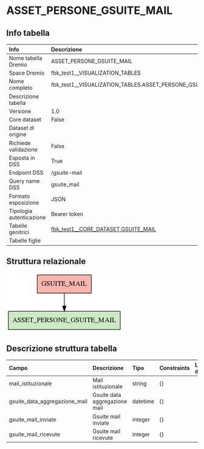 # ASSET_PERSONE_GSUITE_MAIL

## Info tabella

| Info                     | Descrizione                                                                             |
|:-------------------------|:----------------------------------------------------------------------------------------|
| Nome tabella Dremio      | ASSET_PERSONE_GSUITE_MAIL                                                               |
| Space Dremio             | fbk_test1__VISUALIZATION_TABLES                                                         |
| Nome completo            | fbk_test1__VISUALIZATION_TABLES.ASSET_PERSONE_GSUITE_MAIL                               |
| Descrizione tabella      |                                                                                         |
| Versione                 | 1.0                                                                                     |
| Core dataset             | False                                                                                   |
| Dataset di origine       |                                                                                         |
| Richiede validazione     | False                                                                                   |
| Esposta in DSS           | True                                                                                    |
| Endpoint DSS             | /gsuite-mail                                                                            |
| Query name DSS           | gsuite_mail                                                                             |
| Formato esposizione      | JSON                                                                                    |
| Tipologia autenticazione | Bearer token                                                                            |
| Tabelle genitrici        | [fbk_test1__CORE_DATASET.GSUITE_MAIL](/fbk_test1__CORE_DATASET/GSUITE_MAIL/markdown.md) |
| Tabelle figlie           |                                                                                         |

## Struttura relazionale

![ASSET_PERSONE_GSUITE_MAIL](./graph_png.png)

## Descrizione struttura tabella

| Campo                         | Descrizione                   | Tipo     | Constraints   | Linked data   | errors   |
|:------------------------------|:------------------------------|:---------|:--------------|:--------------|:---------|
| mail_istituzionale            | Mail istituzionale            | string   | {}            |               | {}       |
| gsuite_data_aggregazione_mail | Gsuite data aggregazione mail | datetime | {}            |               | {}       |
| gsuite_mail_inviate           | Gsuite mail inviate           | integer  | {}            |               | {}       |
| gsuite_mail_ricevute          | Gsuite mail ricevute          | integer  | {}            |               | {}       |
